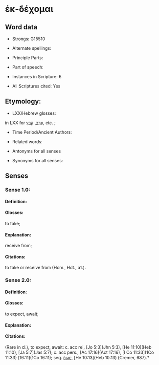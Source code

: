 # ἐκ-δέχομαι 

<!-- Status: S2=NeedsEdits -->
<!-- Lexica used for edits:   -->

## Word data

* Strongs: G15510

* Alternate spellings:



* Principle Parts: 


* Part of speech: 


* Instances in Scripture: 6

* All Scriptures cited: Yes

## Etymology: 


* LXX/Hebrew glosses: 

in LXX for [עֶרֶב](//en-uhl/H6153), [קָבַץ](//en-uhl/H6908), etc. ;

* Time Period/Ancient Authors: 


* Related words: 

* Antonyms for all senses

* Synonyms for all senses: 


## Senses 


### Sense  1.0: 

#### Definition: 

#### Glosses: 

to take; 

#### Explanation: 

receive from; 

#### Citations: 

to take or receive from (Hom., Hdt., a1.). 

### Sense  2.0: 

#### Definition: 

#### Glosses: 

to expect, await; 

#### Explanation: 


#### Citations: 

(Rare in cl.), to expect, await: c. acc rei, [Jo 5:3](Jhn 5:3), [He 11:10](Heb 11:10), [Ja 5:7](Jas 5:7); c. acc pers., [Ac 17:16](Act 17:16), [I Co 11:33](1Co 11:33) [16:11](1Co 16:11); seq. [ἕως](), [He 10:13](Heb 10:13) (Cremer, 687).†
